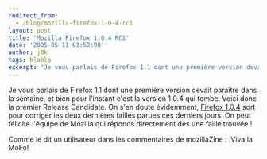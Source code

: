 ```yaml
---
redirect_from:
  - /blog/mozilla-firefox-1-0-4-rc1
layout: post
title: 'Mozilla Firefox 1.0.4 RC1'
date: '2005-05-11 03:52:08'
author: j0k
tags: blabla
excerpt: "Je vous parlais de Firefox 1.1 dont une première version devait paraître dans la semaine, et bien pour l'instant c'est la version 1.0.4 qui tombe.     \nVoici donc la premier Release Candidate. On s'en doute évidemment, [Firefox 1.0.4](http://weblogs.mozillazine.org/asa/archives/008121.html) sort pour corriger les deux dernières failles parues ces derniers      …"
---
```


Je vous parlais de Firefox 1.1 dont une première version devait paraître dans la semaine, et bien pour l'instant c'est la version 1.0.4 qui tombe.
Voici donc la premier Release Candidate. On s'en doute évidemment, [Firefox 1.0.4](http://weblogs.mozillazine.org/asa/archives/008121.html) sort pour corriger les deux dernières failles parues ces derniers jours.   On peut félicite l'équipe de Mozilla qui réponds directement dès une faille trouvée !

Comme le dit un utilisateur dans les commentaires de mozillaZine : ¡Viva la MoFo!
